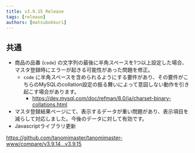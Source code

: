 ```yaml
---
title: v3.9.15 Release
tags: [release]
authors: [matsubokkuri]
---
```


<!-- truncate -->

## 共通

- 商品の品番 (`code`) の文字列の最後に半角スペースを1つ以上設定した場合、マスタ登録時にエラーが起きる可能性があった問題を修正。
  - `code` に半角スペースを含められるようにする要件があり、その要件がこちらのMySQLのcollation設定の振る舞いによって意図しない動作を引き起こす場合があります。
    - https://dev.mysql.com/doc/refman/8.0/ja/charset-binary-collations.html
- マスタ登録結果ページにて、表示するデータが重い問題があり、表示項目を減らして対応しました。今後のデータに対して有効です。
- Javascriptライブラリ更新

https://github.com/tanomimaster/tanomimaster-www/compare/v3.9.14...v3.9.15

